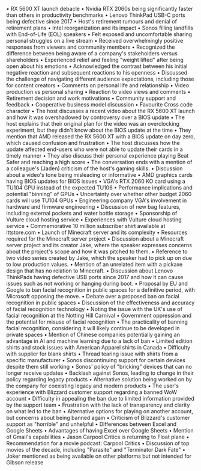 • RX 5600 XT launch debacle
• Nvidia RTX 2060s being significantly faster than others in productivity benchmarks
• Lenovo ThinkPad USB-C ports being defective since 2017
• Host's retirement rumours and denial of retirement plans
• Intel reorganization and its impact
• Sonos filling landfills with End-of-Life (EOL) speakers
• Felt exposed and uncomfortable sharing personal struggles on a live stream
• Received overwhelmingly positive responses from viewers and community members
• Recognized the difference between being aware of a company's stakeholders versus shareholders
• Experienced relief and feeling "weight lifted" after being open about his emotions
• Acknowledged the contrast between his initial negative reaction and subsequent reactions to his openness
• Discussed the challenge of navigating different audience expectations, including those for content creators
• Comments on personal life and relationship
• Video production vs personal sharing
• Reaction to video views and comments
• Retirement decision and work motivations
• Community support and feedback
• Cooperative business model discussion
• Favourite Cross code character
• The host discusses a recent video about the RX 5600 XT launch and how it was overshadowed by controversy over a BIOS update
• The host explains that their original plan for the video was an overclocking experiment, but they didn't know about the BIOS update at the time
• They mention that AMD released the RX 5600 XT with a BIOS update on day zero, which caused confusion and frustration
• The host discusses how the update affected end-users who were not able to update their cards in a timely manner
• They also discuss their personal experience playing Beat Safer and reaching a high score
• The conversation ends with a mention of a colleague's (Jaden) criticism of the host's gaming skills.
• Discussion about a video's tone being misleading or informative
• AMD graphics cards having BIOS updates for BIOS issues
• VGA's RTX 2060 KO card using a TU104 GPU instead of the expected TU106
• Performance implications and potential "binning" of GPUs
• Uncertainty over whether other budget 2060 cards will use TU104 GPUs
• Engineering company VGA's involvement in hardware and firmware engineering
• Discussion of new bag features, including external pockets and water bottle storage
• Sponsorship of Vulture cloud hosting service
• Experiences with Vulture cloud hosting service
• Commemorative 10 million subscriber shirt available at lttstore.com
• Launch of Minecraft server and its complexity
• Resources required for the Minecraft server project
• Discussion about a Minecraft server project and its creator Jake, where the speaker expresses concerns about the project's scope and how it was pitched to them.
• Reference to two video series created by Jake, which the speaker had to pick up on due to low production values.
• Mention of an unrelated item with a pickaxe design that has no relation to Minecraft.
• Discussion about Lenovo ThinkPads having defective USB ports since 2017 and how it can cause issues such as not working or hanging during boot.
• Proposal by EU and Google to ban facial recognition in public spaces for a definitive period, with Microsoft opposing the move.
• Debate over a proposed ban on facial recognition in public spaces
• Discussion of the effectiveness and accuracy of facial recognition technology
• Noting the issue with the UK's use of facial recognition at the Notting Hill Carnival
• Government oppression and the potential for misuse of facial recognition
• The practicality of banning facial recognition, considering it will likely continue to be developed in private spaces
• Mention of Chinese companies potentially gaining an advantage in AI and machine learning due to a lack of ban
• Limited edition shirts and stock issues with American Apparel shirts in Canada
• Difficulty with supplier for blank shirts
• Thread tearing issue with shirts from a specific manufacturer
• Sonos discontinuing support for certain devices despite them still working
• Sonos' policy of "bricking" devices that can no longer receive updates
• Backlash against Sonos, leading to change in their policy regarding legacy products
• Alternative solution being worked on by the company for coexisting legacy and modern products
• The user's experience with Blizzard customer support regarding a banned WoW account
• Difficulty in appealing the ban due to limited information provided by the support team
• Frustration with the lack of transparency and clarity on what led to the ban
• Alternative options for playing on another account, but concerns about being banned again
• Criticism of Blizzard's customer support as "horrible" and unhelpful
• Differences between Excel and Google Sheets
• Advantages of having Excel over Google Sheets
• Mention of Gmail's capabilities
• Jason Carpool Critics is returning to Float plane
• Recommendation for a movie podcast: Carpool Critics
• Discussion of top movies of the decade, including "Parasite" and "Terminator Dark Fate"
• Joker mentioned as being available on other platforms but not intended for Gibson release
